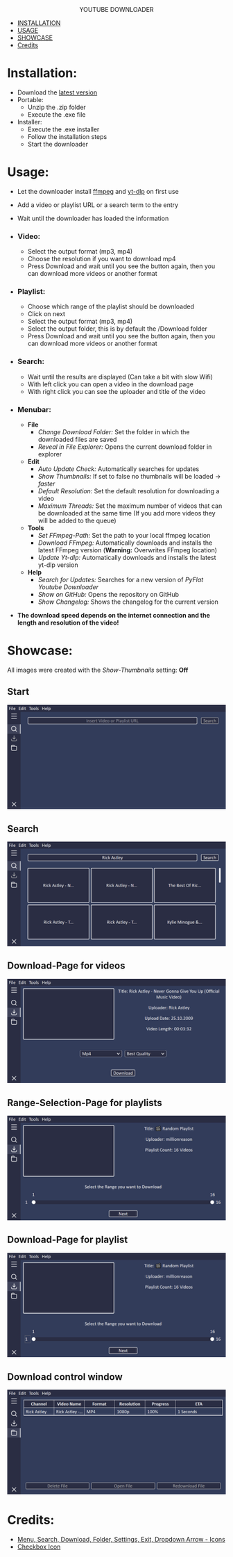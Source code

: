 <div align="center">
YOUTUBE DOWNLOADER
</div>

- [INSTALLATION](#installation)
- [USAGE](#usage)
- [SHOWCASE](#showcase)
- [Credits](#credits)

# Installation:

- Download the [latest version](https://github.com/PyFlat/YT-Downloader/releases/latest)
- Portable:
  - Unzip the .zip folder
  - Execute the .exe file
- Installer:
  - Execute the .exe installer
  - Follow the installation steps
  - Start the downloader

# Usage:

- Let the downloader install [ffmpeg](https://ffmpeg.org/) and [yt-dlp](https://github.com/yt-dlp/yt-dlp) on first use
- Add a video or playlist URL or a search term to the entry
- Wait until the downloader has loaded the information

- ### Video:
  - Select the output format (mp3, mp4)
  - Choose the resolution if you want to download mp4
  - Press Download and wait until you see the button again, then you can download more videos or another format
- ### Playlist:
  - Choose which range of the playlist should be downloaded
  - Click on next
  - Select the output format (mp3, mp4)
  - Select the output folder, this is by default the /Download folder
  - Press Download and wait until you see the button again, then you can download more videos or another format
- ### Search:
  - Wait until the results are displayed (Can take a bit with slow Wifi)
  - With left click you can open a video in the download page
  - With right click you can see the uploader and title of the video
- ### Menubar:

  - **File**
    - _Change Download Folder:_ Set the folder in which the downloaded files are saved
    - _Reveal in File Explorer:_ Opens the current download folder in explorer
  - **Edit**
    - _Auto Update Check:_ Automatically searches for updates
    - _Show Thumbnails:_ If set to false no thumbnails will be loaded -> _faster_
    - _Default Resolution:_ Set the default resolution for downloading a video
    - _Maximum Threads:_ Set the maximum number of videos that can be downloaded at the same time (If you add more videos they will be added to the queue)
  - **Tools**
    - _Set FFmpeg-Path:_ Set the path to your local ffmpeg location
    - _Download FFmpeg:_ Automatically downloads and installs the latest FFmpeg version (**Warning:** Overwrites FFmpeg location)
    - _Update Yt-dlp:_ Automatically downloads and installs the latest yt-dlp version
  - **Help**
    - _Search for Updates:_ Searches for a new version of _PyFlat Youtube Downloader_
    - _Show on GitHub:_ Opens the repository on GitHub
    - _Show Changelog:_ Shows the changelog for the current version

- **The download speed depends on the internet connection and the length and resolution of the video!**

# Showcase:

All images were created with the _Show-Thumbnails_ setting: **Off**

## Start

[![](showcase/Startpage.png)](#usage)

## Search

[![](showcase/Search.png)](#search)

## Download-Page for videos

[![](showcase/Download_Video.png)](#video)

## Range-Selection-Page for playlists

[![](showcase/Select_Playlist_Range.png)](#playlist)

## Download-Page for playlist

[![](showcase/Download_Playlist.png)](#playlist)

## Download control window

[![](showcase/Download_Overview.png)](#usage)

# Credits:

- <a href="https://github.com/Make-Lemonade/iconicicons">Menu, Search, Download, Folder, Settings, Exit, Dropdown Arrow - Icons</a>
- <a href="https://github.com/twbs/icons">Checkbox Icon</a>
